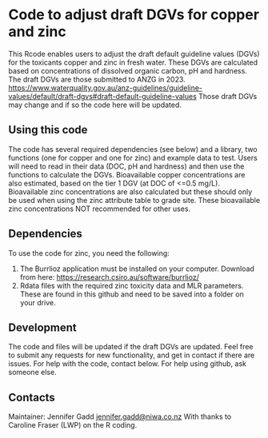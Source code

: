 # Code to adjust draft DGVs for copper and zinc
This Rcode enables users to adjust the draft default guideline values (DGVs) for the toxicants copper and zinc in fresh water. These DGVs are calculated based on concentrations of dissolved organic carbon, pH and hardness.
The draft DGVs are those submitted to ANZG in 2023. 
https://www.waterquality.gov.au/anz-guidelines/guideline-values/default/draft-dgvs#draft-default-guideline-values
Those draft DGVs may change and if so the code here will be updated.

## Using this code
The code has several required dependencies (see below) and a library, two functions (one for copper and one for zinc) and example data to test. 
Users will need to read in their data (DOC, pH and hardness) and then use the functions to calculate the DGVs.
Bioavailable copper concentrations are also estimated, based on the tier 1 DGV (at DOC of <=0.5 mg/L). Bioavailable zinc concentrations are also calculated but these should only be used when using the zinc attribute table to grade site. These bioavailable zinc concentrations NOT recommended for other uses.

## Dependencies
To use the code for zinc, you need the following:
1) The Burrlioz application must be installed on your computer. Download from here: 
https://research.csiro.au/software/burrlioz/
2) Rdata files with the required zinc toxicity data and MLR parameters. These are found in this github and need to be saved into a folder on your drive.
   
## Development
The code and files will be updated if the draft DGVs are updated. Feel free to submit any requests for new functionality, and get in contact if there are issues. 
For help with the code, contact below. For help using github, ask someone else. 

## Contacts
Maintainer: Jennifer Gadd  jennifer.gadd@niwa.co.nz
With thanks to Caroline Fraser (LWP) on the R coding.

